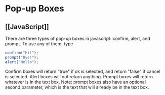 # Pop-up Boxes
[[JavaScript]]
---

There are three types of pop-up boxes in javascript: confirm, alert, and prompt. To use any of them, type

```javascript
confirm("Hi!");
prompt("Bye!");
alert("Hello");
```

Confirm boxes will return "true" if ok is selected, and return "false" if cancel is selected. Alert boxes will not return anything. Prompt boxes will return whatever is in the text box. Note: prompt boxes also have an optional second parameter, which is the text that will already be in the text box.